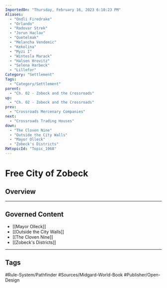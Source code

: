 ```yaml
---
ImportedOn: "Thursday, February 16, 2023 6:10:23 PM"
Aliases:
  - "Ondli Firedrake"
  - "Orlando"
  - "Radovar Strek"
  - "Jorun Haclav"
  - "Quetelmak"
  - "Melancha Vendemic"
  - "Kekolina"
  - "Myzi I"
  - "Wintesla Marack"
  - "Halsen Hrovitz"
  - "Selena Harbeck"
  - "Lillefor"
Category: "Settlement"
Tags:
  - "Category/Settlement"
parent:
  - "Ch. 02 - Zobeck and the Crossroads"
up:
  - "Ch. 02 - Zobeck and the Crossroads"
prev:
  - "Crossroads Mercenary Companies"
next:
  - "Crossroads Trading Houses"
down:
  - "The Cloven Nine"
  - "Outside the City Walls"
  - "Mayor Olleck"
  - "Zobeck's Districts"
RWtopicId: "Topic_1968"
---
```

# Free City of Zobeck
## Overview
---
## Governed Content
- [[Mayor Olleck]]
- [[Outside the City Walls]]
- [[The Cloven Nine]]
- [[Zobeck's Districts]]


---
## Tags
#Rule-System/Pathfinder #Sources/Midgard-World-Book #Publisher/Open-Design

